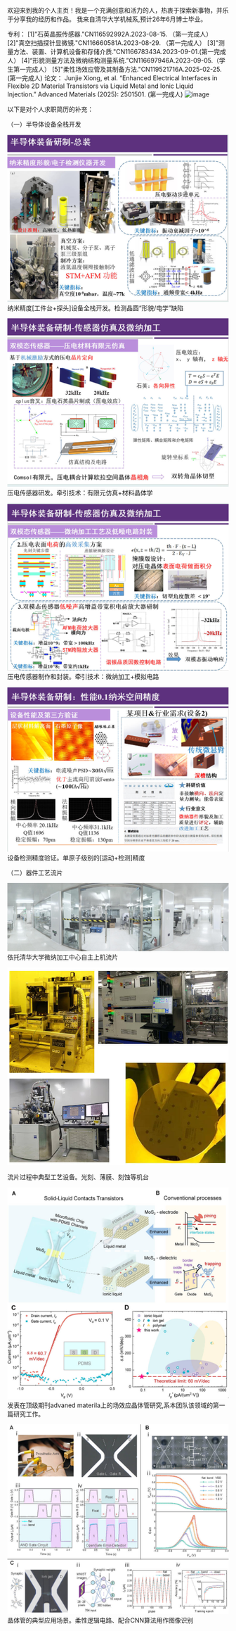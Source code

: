 欢迎来到我的个人主页！我是一个充满创意和活力的人，热衷于探索新事物，并乐于分享我的经历和作品。
我来自清华大学机械系,预计26年6月博士毕业。

专利：
[1]"石英晶振传感器."CN116592992A.2023-08-15. （第一完成人）
[2]"真空扫描探针显微镜."CN116660581A.2023-08-29. （第一完成人）
[3]"测量方法、装置、计算机设备和存储介质."CN116678343A.2023-09-01.(第一完成人）
[4]“形貌测量方法及微纳结构测量系统.”CN116697946A.2023-09-05.（学生第一完成人）
[5]"柔性场效应管及其制备方法."CN119521716A.2025-02-25.(第一完成人)
论文：
Junjie Xiong, et al. “Enhanced Electrical Interfaces in Flexible 2D Material Transistors via Liquid Metal and Ionic Liquid Injection.” Advanced Materials (2025): 2501501. (第一完成人)
<img width="2903" height="441" alt="image" src="https://github.com/user-attachments/assets/f991051e-f815-45b1-9556-18be6b2f5dab" />



以下是对个人求职简历的补充：

（一）半导体设备全栈开发

![](static/image1.jpg)
纳米精度[工件台+探头]设备全栈开发。检测晶圆“形貌/电学”缺陷


![](static/image2.jpg)
压电传感器研发。牵引技术：有限元仿真+材料晶体学


![](static/image3.jpg)
压电传感器制作和封装。牵引技术：微纳加工+模拟电路


![](static/image4.jpg)
设备检测精度验证。单原子级别的[运动+检测]精度


（二）器件工艺流片

![](static/image7.jpg)
依托清华大学微纳加工中心自主上机流片


![](static/image8.jpg)

流片过程中典型工艺设备。光刻、薄膜、刻蚀等机台


![](static/image9.jpg)
发表在顶级期刊advaned materila上的场效应晶体管研究,系本团队该领域的第一篇研究工作。


![](static/image10.jpg)
晶体管的典型应用场景。柔性逻辑电路、配合CNN算法用作图像识别


